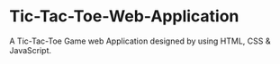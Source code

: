 # Tic-Tac-Toe-Web-Application
A Tic-Tac-Toe Game web Application designed by using HTML, CSS &amp; JavaScript.
